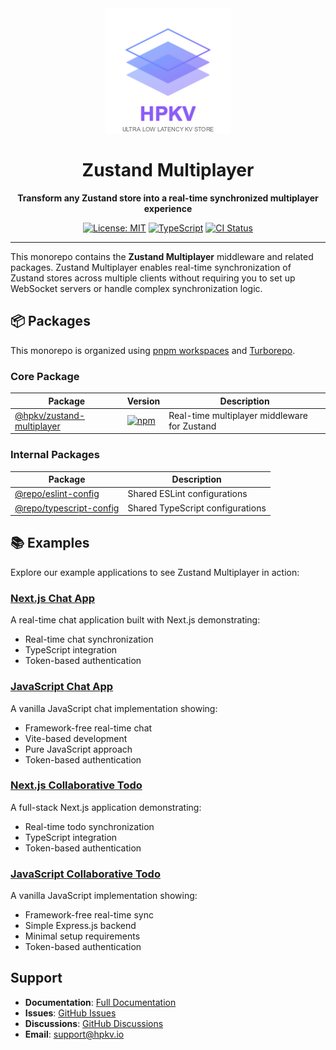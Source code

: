 <div align="center">
  <img src="assets/images/logo.png" alt="Zustand Multiplayer Logo" width="200" />
  
  <h1>Zustand Multiplayer</h1>
  
  <p>
    <strong>Transform any Zustand store into a real-time synchronized multiplayer experience</strong>
  </p>

  <p>
    <a href="https://github.com/hpkv-io/zustand-multiplayer/blob/main/LICENSE"><img src="https://img.shields.io/badge/License-MIT-yellow.svg" alt="License: MIT" /></a>
    <a href="https://www.typescriptlang.org/"><img src="https://img.shields.io/badge/TypeScript-Ready-blue.svg" alt="TypeScript" /></a>
    <a href="https://github.com/hpkv-io/zustand-multiplayer/actions"><img src="https://github.com/hpkv-io/zustand-multiplayer/actions/workflows/ci.yml/badge.svg" alt="CI Status" /></a>
  </p>

</div>

---

This monorepo contains the **Zustand Multiplayer** middleware and related packages. Zustand Multiplayer enables real-time synchronization of Zustand stores across multiple clients without requiring you to set up WebSocket servers or handle complex synchronization logic.

## 📦 Packages

This monorepo is organized using [pnpm workspaces](https://pnpm.io/workspaces) and [Turborepo](https://turbo.build/repo).

### Core Package

| Package | Version | Description |
|---------|---------|-------------|
| [@hpkv/zustand-multiplayer](packages/zustand-multiplayer) | [![npm](https://img.shields.io/npm/v/@hpkv/zustand-multiplayer.svg)](https://www.npmjs.com/package/@hpkv/zustand-multiplayer) | Real-time multiplayer middleware for Zustand |

### Internal Packages

| Package | Description |
|---------|-------------|
| [@repo/eslint-config](packages/eslint-config) | Shared ESLint configurations |
| [@repo/typescript-config](packages/typescript-config) | Shared TypeScript configurations |

## 📚 Examples

Explore our example applications to see Zustand Multiplayer in action:

### [Next.js Chat App](examples/nextjs-chat)
A real-time chat application built with Next.js demonstrating:
- Real-time chat synchronization
- TypeScript integration
- Token-based authentication

### [JavaScript Chat App](examples/javascript-chat)
A vanilla JavaScript chat implementation showing:
- Framework-free real-time chat
- Vite-based development
- Pure JavaScript approach
- Token-based authentication

### [Next.js Collaborative Todo](examples/nextjs-collaborative-todo)
A full-stack Next.js application demonstrating:
- Real-time todo synchronization
- TypeScript integration
- Token-based authentication

### [JavaScript Collaborative Todo](examples/javascript-collaborative-todo)
A vanilla JavaScript implementation showing:
- Framework-free real-time sync
- Simple Express.js backend
- Minimal setup requirements
- Token-based authentication



## Support

- **Documentation**: [Full Documentation](packages/zustand-multiplayer#readme)
- **Issues**: [GitHub Issues](https://github.com/hpkv-io/zustand-multiplayer/issues)
- **Discussions**: [GitHub Discussions](https://github.com/hpkv-io/zustand-multiplayer/discussions)
- **Email**: support@hpkv.io
